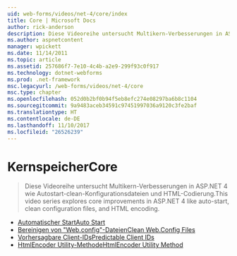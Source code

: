 ```yaml
---
uid: web-forms/videos/net-4/core/index
title: Core | Microsoft Docs
author: rick-anderson
description: Diese Videoreihe untersucht Multikern-Verbesserungen in ASP.NET 4 wie Autostart-clean-Konfigurationsdateien und HTML-Codierung.
ms.author: aspnetcontent
manager: wpickett
ms.date: 11/14/2011
ms.topic: article
ms.assetid: 257686f7-7e10-4c4b-a2e9-299f93c0f917
ms.technology: dotnet-webforms
ms.prod: .net-framework
msc.legacyurl: /web-forms/videos/net-4/core
msc.type: chapter
ms.openlocfilehash: 052d0b2bf0b94f5eb8efc274e08297ba6b8c1104
ms.sourcegitcommit: 9a9483aceb34591c97451997036a9120c3fe2baf
ms.translationtype: HT
ms.contentlocale: de-DE
ms.lasthandoff: 11/10/2017
ms.locfileid: "26526239"
---
```

<a name="core"></a><span data-ttu-id="798c1-103">Kernspeicher</span><span class="sxs-lookup"><span data-stu-id="798c1-103">Core</span></span>
====================
> <span data-ttu-id="798c1-104">Diese Videoreihe untersucht Multikern-Verbesserungen in ASP.NET 4 wie Autostart-clean-Konfigurationsdateien und HTML-Codierung.</span><span class="sxs-lookup"><span data-stu-id="798c1-104">This video series explores core improvements in ASP.NET 4 like auto-start, clean configuration files, and HTML encoding.</span></span>


- [<span data-ttu-id="798c1-105">Automatischer Start</span><span class="sxs-lookup"><span data-stu-id="798c1-105">Auto Start</span></span>](aspnet-4-quick-hit-auto-start.md)
- [<span data-ttu-id="798c1-106">Bereinigen von "Web.config"-Dateien</span><span class="sxs-lookup"><span data-stu-id="798c1-106">Clean Web.Config Files</span></span>](aspnet-4-quick-hit-clean-webconfig-files.md)
- [<span data-ttu-id="798c1-107">Vorhersagbare Client-IDs</span><span class="sxs-lookup"><span data-stu-id="798c1-107">Predictable Client IDs</span></span>](aspnet-4-quick-hit-predictable-client-ids.md)
- [<span data-ttu-id="798c1-108">HtmlEncoder Utility-Methode</span><span class="sxs-lookup"><span data-stu-id="798c1-108">HtmlEncoder Utility Method</span></span>](aspnet-4-quick-hit-the-htmlencoder-utility-method.md)
